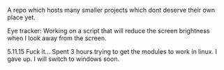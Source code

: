 
A repo which hosts many smaller projects which dont deserve their own place yet.

Eye tracker: Working on a script that will reduce the screen brightness when I look away from the screen.

5.11.15
Fuck it... Spent 3 hours trying to get the modules to work in linux. I gave up. I will switch to windows soon.
